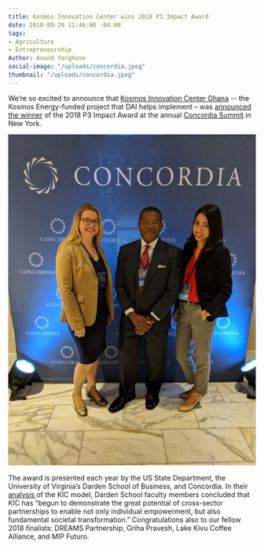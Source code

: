 ```yaml
---
title: Kosmos Innovation Center wins 2018 P3 Impact Award
date: 2018-09-26 11:46:00 -04:00
tags:
- Agriculture
- Entrepreneurship
Author: Anand Varghese
social-image: "/uploads/concordia.jpeg"
thumbnail: "/uploads/concordia.jpeg"
---
```


We’re so excited to announce that [Kosmos Innovation Center Ghana](https://dai-global-digital.com/catalyzing-ghanas-growing-agritech-ecosystem.html) -- the Kosmos Energy-funded project that DAI helps implement – was [announced the winner](https://wirenews.org/press-release/kosmos-innovation-center-wins-2018-p3-impact-award/) of the 2018 P3 Impact Award at the annual [Concordia Summit](/uploads/concordia.jpeg) in New York. 

![concordia.jpeg](/uploads/concordia.jpeg)

The award is presented each year by the US State Department, the University of Virginia’s Darden School of Business, and Concordia. In their [analysis ](https://ideas.darden.virginia.edu/2018/09/kosmos-innovation-center-a-p3-partnership/)of the KIC model, Darden School faculty members concluded that KIC has “begun to demonstrate the great potential of cross-sector partnerships to enable not only individual empowerment, but also fundamental societal transformation.” Congratulations also to our fellow 2018 finalists: DREAMS Partnership, Griha Pravesh, Lake Kivu Coffee Alliance, and MIP Futuro.